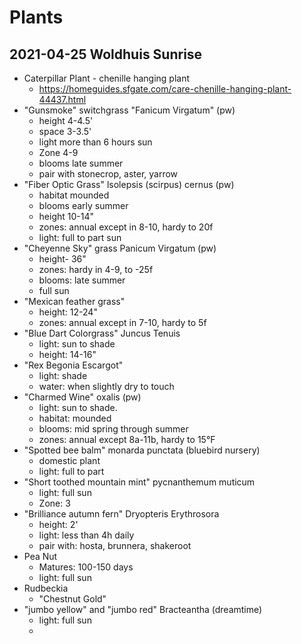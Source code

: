 # Plants
## 2021-04-25 Woldhuis Sunrise

- Caterpillar Plant - chenille hanging plant 
  - https://homeguides.sfgate.com/care-chenille-hanging-plant-44437.html
- "Gunsmoke" switchgrass "Fanicum Virgatum" (pw)
  - height 4-4.5'
  - space 3-3.5'
  - light more than 6 hours sun
  - Zone 4-9
  - blooms late summer
  - pair with stonecrop, aster, yarrow
- "Fiber Optic Grass" lsolepsis (scirpus) cernus (pw)
  - habitat mounded
  - blooms early summer
  - height 10-14"
  - zones: annual except in 8-10, hardy to 20f
  - light: full to part sun
- "Cheyenne Sky" grass Panicum Virgatum (pw)
  - height- 36"
  - zones: hardy in 4-9, to -25f
  - blooms: late summer
  - full sun
- "Mexican feather grass" 
  - height: 12-24"
  - zones: annual except in 7-10, hardy to 5f
- "Blue Dart Colorgrass" Juncus Tenuis 
  - light: sun to shade
  - height: 14-16"
- "Rex Begonia Escargot" 
  - light: shade
  - water: when slightly dry to touch
- "Charmed Wine" oxalis (pw)
  - light: sun to shade.
  - habitat: mounded
  - blooms: mid spring through summer
  - zones: annual except 8a-11b, hardy to 15°F
- "Spotted bee balm" monarda punctata (bluebird nursery)
  - domestic plant
  - light: full to part
- "Short toothed mountain mint" pycnanthemum muticum
  - light: full sun
  - Zone: 3
- "Brilliance autumn fern" Dryopteris Erythrosora
  - height: 2'
  - light: less than 4h daily
  - pair with: hosta, brunnera, shakeroot
- Pea Nut
  - Matures: 100-150 days
  - light: full sun
- Rudbeckia
  - "Chestnut Gold"
- "jumbo yellow" and "jumbo red" Bracteantha (dreamtime)
  - light: full sun
  - 
